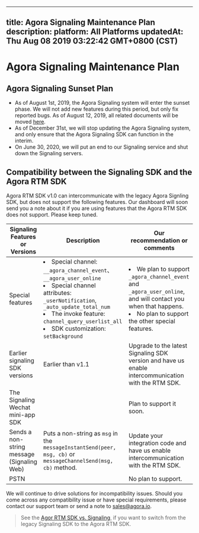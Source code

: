 
---
title: Agora Signaling Maintenance Plan
description: 
platform: All Platforms
updatedAt: Thu Aug 08 2019 03:22:42 GMT+0800 (CST)
---
# Agora Signaling Maintenance Plan
## Agora Signaling Sunset Plan

-  As of August 1st, 2019, the Agora Signaling system will enter the sunset phase. We will not add new features during this period, but only fix reported bugs. As of August 12, 2019, all related documents will be moved [here](https://docs.agora.io/en/Signaling/product_signaling?platform=All%20Platforms).
- As of December 31st, we will stop updating the Agora Signaling system, and only ensure that the Agora Signaling SDK can function in the interim. 
- On June 30, 2020, we will put an end to our Signaling service and shut down the Signaling servers.

## Compatibility between the Signaling SDK and the Agora RTM SDK

Agora RTM SDK v1.0 can intercommunicate with the legacy Agora Signling SDK, but does not support the following features.  Our dashboard will soon send you a note about it if you are using features that the Agora RTM SDK does not support. Please keep tuned. 

|  Signaling Features or Versions          | Description                                                         | Our recommendation or comments      |
| ---------------------------------------------------------- | --------------------------------------------------------------------- | ------------------------------------------------------------- |
| Special features                                     | <li>Special channel: <code>\__agora_channel_event</code>、<code>\__agora_user_online</code>  <li>Special channel attributes: <code>_userNotification</code>, <code> _auto_update_total_num</code> <li>The invoke feature: <code>channel_query_userlist_all</code> <li> SDK customization: <code>setBackground</code> | <li>We plan to support <code>_agora_channel_event</code> and <code>_agora_user_online</code>, and will contact you when that happens. <li> No plan to support the other special features. |
| Earlier signaling SDK versions | Earlier than v1.1    | Upgrade to the latest Signaling SDK version and have us enable intercommunication with the RTM SDK.  |
| The Signaling Wechat mini-app SDK |                                                                  | Plan to support it soon. |
| Sends a non-string message (Signaling Web) | Puts a non-string as `msg` in the `messageInstantSend(peer, msg, cb)` or `messageChannelSend(msg, cb)` method. | Update your integration code and have us enable intercommunication with the RTM SDK. |
| PSTN                      |                                                                 | No plan to support. |
	
We will continue to drive solutions for incompatibility issues. Should you come across any compatibility issue or have special requirements, please contact our support team or send a note to sales@agora.io.
	
> See the [Agor RTM SDK vs. Signaling](../../en/Real-time-Messaging/RTM_vs_signaling_android.md), if you want to switch from the legacy Signaling SDK to the Agora RTM SDK. 




